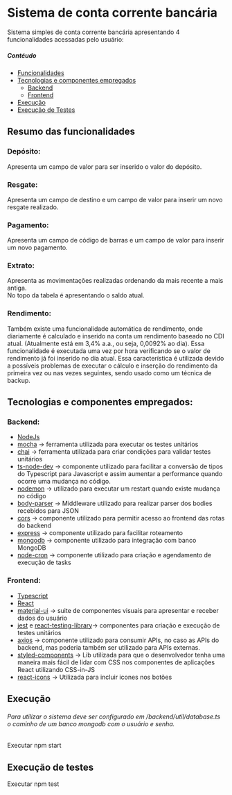 <h1> Sistema de conta corrente bancária </h1>
Sistema simples de conta corrente bancária apresentando 4 funcionalidades acessadas pelo usuário:

##### Contéudo
- [Funcionalidades](#funcionalidades)
- [Tecnologias e componentes empregados](#contruidocom)
  * [Backend](#backend)<br/>
  * [Frontend](#frontend)<br/>
- [Execução](#execucao)
- [Execução de Testes](#execucaotestes)

<a name="funcionalidades"/>
<h2> Resumo das funcionalidades </h2>
<h3> Depósito: </h3>

Apresenta um campo de valor para ser inserido o valor do depósito.
 <h3> Resgate: </h3>
Apresenta um campo de destino e um campo de valor para inserir um novo resgate realizado.
 <h3> Pagamento: </h3>
Apresenta um campo de código de barras e um campo de valor para inserir um novo pagamento.
<h3> Extrato: </h3>
Apresenta as movimentações realizadas ordenando da mais recente a mais antiga.<br/> 
No topo da tabela é apresentando o saldo atual.
<h3> Rendimento: </h3>
Também existe uma funcionalidade automática de rendimento, onde diariamente é calculado e inserido na conta um rendimento baseado no CDI atual. (Atualmente está em 3,4% a.a., ou seja, 0,0092% ao dia). Essa funcionalidade é executada uma vez por hora verificando se o valor de rendimento já foi inserido no dia atual. Essa característica é utilizada devido a possíveis problemas de executar o cálculo e inserção do rendimento da primeira vez ou nas vezes seguintes, sendo usado como um técnica de backup.

<a name="contruidocom"/>
<h2> Tecnologias e componentes empregados: </h2>

<a name="backend"/>
<h3> Backend: </h3>

* [NodeJs](https://nodejs.dev/)<br/>
* [mocha](https://mochajs.org/) -> ferramenta utilizada para executar os testes unitários<br/>
* [chai](https://chaijs.org) -> ferramenta utilizada para criar condições para validar testes unitários<br/>
* [ts-node-dev](https://www.npmjs.com/package/ts-node-dev) -> componente utilizado para facilitar a conversão de tipos do Typescript para Javascript e assim aumentar a performance quando ocorre uma mudança no código.<br/>
* [nodemon](https://www.npmjs.com/package/nodemon) -> utilizado para executar um restart quando existe mudança no código<br/>
* [body-parser](https://www.npmjs.com/package/body-parser) -> Middleware utilizado para realizar parser dos bodies recebidos para JSON<br/>
* [cors](http://expressjs.com/en/resources/middleware/cors.html) -> componente utilizado para permitir acesso ao frontend das rotas do backend<br/>
* [express](http://expressjs.com/) -> componente utilizado para facilitar roteamento<br/>
* [mongodb](https://www.npmjs.com/package/mongodb) -> componente utilizado para integração com banco MongoDB<br/>
* [node-cron](https://www.npmjs.com/package/node-cron) -> componente utilizado para criação e agendamento de execução de tasks<br/> 

<a name="frontend"/>
<h3> Frontend: </h3>


* [Typescript](https://www.typescriptlang.org/)<br/>
* [React](https://reactjs.org/)<br/>
* [material-ui](https://material-ui.com/pt/) -> suite de componentes visuais para apresentar e receber dados do usuário<br/>
* [jest](https://jestjs.io/pt-BR/) e [react-testing-library](https://testing-library.com/)-> componentes para criação e execução de testes unitários<br/>
* [axios](https://github.com/axios/axios) -> componente utilizado para consumir APIs, no caso as APIs do backend, mas poderia também ser utilizado para APIs externas.<br/>
* [styled-components](https://styled-components.com/) -> Lib utilizada para que o desenvolvedor tenha uma maneira mais fácil de lidar com CSS nos componentes de aplicações React utilizando CSS-in-JS<br/>
* [react-icons](https://react-icons.github.io/react-icons) -> Utilizada para incluir icones nos botões


<a name="execucao"/>
<h2> Execução</h2>

<h6> Para utilizar o sistema deve ser configurado em /backend/util/database.ts o caminho de um banco mongodb com o usuário e senha. </h6>

Executar npm start

<a name="execucaotestes"/>
<h2> Execução de testes</h2>

Executar npm test 
